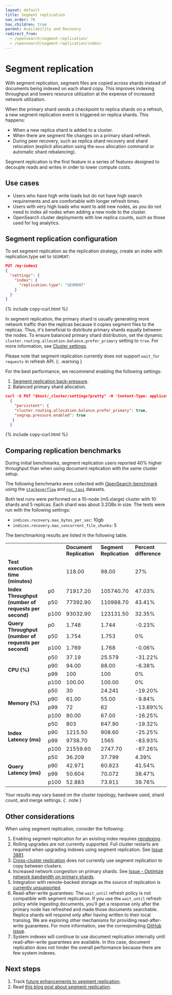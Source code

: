 ```yaml
---
layout: default
title: Segment replication 
nav_order: 70
has_children: true
parent: Availability and Recovery
redirect_from:
  - /opensearch/segment-replication/
  - /opensearch/segment-replication/index/
---
```


# Segment replication

With segment replication, segment files are copied across shards instead of documents being indexed on each shard copy. This improves indexing throughput and lowers resource utilization at the expense of increased network utilization.

When the primary shard sends a checkpoint to replica shards on a refresh, a new segment replication event is triggered on replica shards. This happens:

- When a new replica shard is added to a cluster.
- When there are segment file changes on a primary shard refresh.
- During peer recovery, such as replica shard recovery and shard relocation (explicit allocation using the `move` allocation command or automatic shard rebalancing).

Segment replication is the first feature in a series of features designed to decouple reads and writes in order to lower compute costs.

## Use cases

- Users who have high write loads but do not have high search requirements and are comfortable with longer refresh times.
- Users with very high loads who want to add new nodes, as you do not need to index all nodes when adding a new node to the cluster.
- OpenSearch cluster deployments with low replica counts, such as those used for log analytics.

## Segment replication configuration

To set segment replication as the replication strategy, create an index with replication.type set to `SEGMENT`:

````json
PUT /my-index1
{
  "settings": {
    "index": {
      "replication.type": "SEGMENT" 
    }
  }
}
````
{% include copy-curl.html %}

In segment replication, the primary shard is usually generating more network traffic than the replicas because it copies segment files to the replicas. Thus, it's beneficial to distribute primary shards equally between the nodes. To ensure balanced primary shard distribution, set the dynamic `cluster.routing.allocation.balance.prefer_primary` setting to `true`. For more information, see [Cluster settings]({{site.url}}{{site.baseurl}}/api-reference/cluster-api/cluster-settings/).

Please note that segment replication currently does not support `wait_for requests` in refresh API.
{: .warning }

For the best performance, we recommend enabling the following settings:

1. [Segment replication back-pressure]({{site.url}}{{site.baseurl}}tuning-your-cluster/availability-and-recovery/segment-replication/backpressure/). 
2. Balanced primary shard allocation. 

```json
curl -X PUT "$host/_cluster/settings?pretty" -H 'Content-Type: application/json' -d'
  {
    "persistent": {
    "cluster.routing.allocation.balance.prefer_primary": true,
    "segrep.pressure.enabled": true
   }
  }
```
{% include copy-curl.html %}

## Comparing replication benchmarks

During initial benchmarks, segment replication users reported 40% higher throughput than when using document replication with the same cluster setup.

The following benchmarks were collected with [OpenSearch-benchmark](https://github.com/opensearch-project/opensearch-benchmark) using the [`stackoverflow`](https://www.kaggle.com/datasets/stackoverflow/stackoverflow) and [`nyc_taxi`](https://github.com/topics/nyc-taxi-dataset) datasets.  

Both test runs were performed on a 10-node (m5.xlarge) cluster with 10 shards and 5 replicas. Each shard was about 3.2GBs in size. The tests were run with the following settings:

- `indices.recovery.max_bytes_per_sec`: 10gb
- `indices.recovery.max_concurrent_file_chunks`: 5

The benchmarking results are listed in the following table.

<table>
    <tr>
        <td></td>
        <td></td>
        <td><b>Document Replication</b></td>
        <td><b>Segment Replication</b></td>
        <td><b>Percent difference</b></td>
    </tr>
    <tr>
        <td><b>Test execution time (minutes)</b></td>
        <td></td>
        <td>118.00</td>
        <td>98.00</td>
        <td>27%</td>
    </tr>
    <tr>
        <td rowspan="3"><b>Index Throughput (number of requests per second)</b></td>
        <td>p0</td>
        <td>71917.20</td>
        <td>105740.70</td>
        <td>47.03%</td>
    </tr>
    <tr>
        <td>p50</td>
        <td>77392.90</td>
        <td>110988.70</td>
        <td>43.41%</td>
    </tr>
    <tr>
        <td>p100</td>
        <td>93032.90</td>
        <td>123131.50</td>
        <td>32.35%</td>
    </tr>
     <tr>
        <td rowspan="3"><b>Query Throughput (number of requests per second)</b></td>
        <td>p0</td>
        <td>1.748</td>
        <td>1.744</td>
        <td>-0.23%</td>
    </tr>
    <tr>
        <td>p50</td>
        <td>1.754</td>
        <td>1.753</td>
        <td>0%</td>
    </tr>
    <tr>
        <td>p100</td>
        <td>1.769</td>
        <td>1.768</td>
        <td>-0.06%</td>
    </tr>
    <tr>
        <td rowspan="4"><b>CPU (%)</b></td>
        <td>p50</td>
        <td>37.19</td>
        <td>25.579</td>
        <td>-31.22%</td>
    </tr>
    <tr>
        <td>p90</td>
        <td>94.00</td>
        <td>88.00</td>
        <td>-6.38%</td>
    </tr>
    <tr>
        <td>p99</td>
        <td>100</td>
        <td>100</td>
        <td>0%</td>
    </tr>
    <tr>
        <td>p100</td>
        <td>100.00</td>
        <td>100.00</td>
        <td>0%</td>
    </tr>
    <tr>
        <td rowspan="4"><b>Memory (%)</b></td>
        <td>p50</td>
        <td>30</td>
        <td>24.241</td>
        <td>-19.20%</td>
    </tr>
    <tr>
        <td>p90</td>
        <td>61.00</td>
        <td>55.00</td>
        <td>-9.84%</td>
    </tr>
    <tr>
        <td>p99</td>
        <td>72</td>
        <td>62</td>
        <td>-13.89%%</td>
    </tr>
    <tr>
        <td>p100</td>
        <td>80.00</td>
        <td>67.00</td>
        <td>-16.25%</td>
    </tr>
    <tr>
        <td rowspan="4"><b>Index Latency (ms)</b></td>
        <td>p50</td>
        <td>803</td>
        <td>647.90</td>
        <td>-19.32%</td>
    </tr>
    <tr>
        <td>p90</td>
        <td>1215.50</td>
        <td>908.60</td>
        <td>-25.25%</td>
    </tr>
    <tr>
        <td>p99</td>
        <td>9738.70</td>
        <td>1565</td>
        <td>-83.93%</td>
    </tr>
    <tr>
        <td>p100</td>
        <td>21559.60</td>
        <td>2747.70</td>
        <td>-87.26%</td>
    </tr>
    <tr>
        <td rowspan="4"><b>Query Latency (ms)</b></td>
        <td>p50</td>
        <td>36.209</td>
        <td>37.799</td>
        <td>4.39%</td>
    </tr>
    <tr>
        <td>p90</td>
        <td>42.971</td>
        <td>60.823</td>
        <td>41.54%</td>
    </tr>
    <tr>
        <td>p99</td>
        <td>50.604</td>
        <td>70.072</td>
        <td>38.47%</td>
    </tr>
    <tr>
        <td>p100</td>
        <td>52.883</td>
        <td>73.911</td>
        <td>39.76%</td>
    </tr>
</table>

Your results may vary based on the cluster topology, hardware used, shard count, and merge settings. 
{: .note }

## Other considerations

When using segment replication, consider the following:

1. Enabling segment replication for an existing index requires [reindexing](https://github.com/opensearch-project/OpenSearch/issues/3685).
1. Rolling upgrades are not currently supported. Full cluster restarts are required when upgrading indexes using segment replication. See [Issue 3881](https://github.com/opensearch-project/OpenSearch/issues/3881).
1. [Cross-cluster replication](https://github.com/opensearch-project/OpenSearch/issues/4090) does not currently use segment replication to copy between clusters.
1. Increased network congestion on primary shards. See [Issue - Optimize network bandwidth on primary shards](https://github.com/opensearch-project/OpenSearch/issues/4245).
1. Integration with remote-backed storage as the source of replication is [currently unsupported](https://github.com/opensearch-project/OpenSearch/issues/4448). 
1. Read-after-write guarantees: The `wait_until` refresh policy is not compatible with segment replication. If you use the `wait_until` refresh policy while ingesting documents, you'll get a response only after the primary node has refreshed and made those documents searchable. Replica shards will respond only after having written to their local translog. We are exploring other mechanisms for providing read-after-write guarantees. For more information, see the corresponding [GitHub issue](https://github.com/opensearch-project/OpenSearch/issues/6046).  
1. System indexes will continue to use document replication internally until read-after-write guarantees are available. In this case, document replication does not hinder the overall performance because there are few system indexes.

## Next steps

1. Track [future enhancements to segment replication](https://github.com/orgs/opensearch-project/projects/99).
1. Read [this blog post about segment replication](https://opensearch.org/blog).